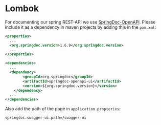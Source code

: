 # Lombok
For documenting our spring REST-API we use [SpringDoc-OpenAPI](https://springdoc.org/).
Please include it as a dependency in maven projects by adding this in the `pom.xml`:

```xml
<properties>
  ...
  <org.springdoc.version>1.6.9</org.springdoc.version>
  ...
</properties>

<dependencies>
  ...
  <dependency>
		<groupId>org.springdoc</groupId>
		<artifactId>springdoc-openapi-ui</artifactId>
		<version>${org.springdoc.version}</version>
	</dependency>
  ...
</dependencies>

```
Also add the path of the page in `application.propteries`:

```properties
springdoc.swagger-ui.path=/swagger-ui
```